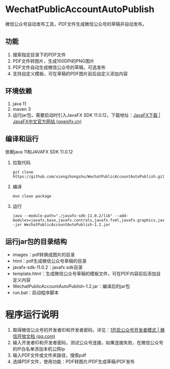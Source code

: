 # WechatPublicAccountAutoPublish
微信公众号自动发布工具，PDF文件生成微信公众号的草稿并自动发布。

## 功能

1. 搜索指定目录下的PDF文件
2. PDF文件转图片，生成100DPI的PNG图片
3. PDF文件自动生成微信公众号的草稿，可选发布
4. 支持自定义模板，可在草稿的PDF图片前后自定义添加内容

## 环境依赖

1. java 11
2. maven 3
3. 运行jar包，需要启动时引入JavaFX SDK 11.0.12，下载地址：[JavaFX下载 | JavaFX中文官方网站 (openjfx.cn)](https://openjfx.cn/dl/)

## 编译和运行

依赖java 11和JAVAFX SDK 11.0.12

1. 拉取代码

   ```
   git clone https://github.com/xiongzhongshu/WechatPublicAccountAutoPublish.git
   ```

2. 编译

   ```
   mvn clean package
   ```

3. 运行

   ```
   java --module-path="./javafx-sdk-11.0.2/lib" --add-modules=javafx.base,javafx.controls,javafx.fxml,javafx.graphics,javafx.media,javafx.swing,javafx.web -jar WechatPublicAccountAutoPublish-1.2.jar
   ```

## 运行jar包的目录结构

- images：pdf转换成图片的目录
- html：pdf生成微信公众号草稿的目录
- javafx-sdk-11.0.2：javafx sdk目录
- template.html：生成微信公众号草稿的模板文件，可在PDF内容前后添加自定义内容
- WechatPublicAccountAutoPublish-1.2.jar：编译后的jar包
- run.bat：启动程序脚本

# 程序运行说明

1. 取得微信公众号的开发者ID和开发者密码，详见：[1开启公众号开发者模式 | 微信开放文档 (qq.com)](https://developers.weixin.qq.com/doc/offiaccount/Getting_Started/Getting_Started_Guide.html)
2. 输入开发者ID和开发者密码，测试公众号连接，如果连接失败，在微信公众号的IP白名单添加本机公网ip
3. 输入PDF文件或文件夹路径，搜索pdf
4. 选择PDF文件，使用功能：PDF转图片/PDF生成草稿/PDF发布
